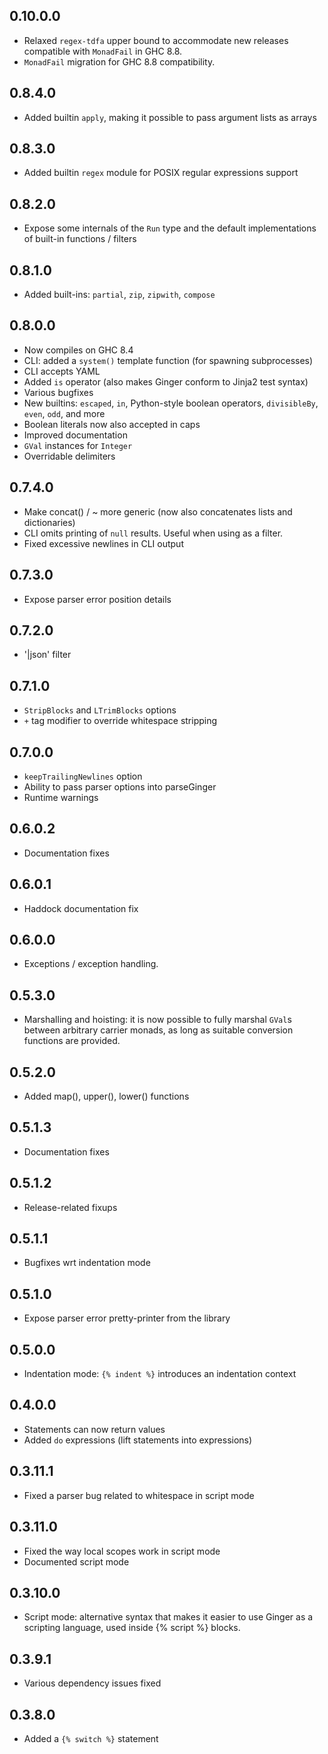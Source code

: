 ## 0.10.0.0

- Relaxed `regex-tdfa` upper bound to accommodate new releases compatible with `MonadFail` in GHC 8.8.
- `MonadFail` migration for GHC 8.8 compatibility.

## 0.8.4.0

- Added builtin `apply`, making it possible to pass argument lists as arrays

## 0.8.3.0

- Added builtin `regex` module for POSIX regular expressions support

## 0.8.2.0

- Expose some internals of the `Run` type and the default implementations of
  built-in functions / filters

## 0.8.1.0

- Added built-ins: `partial`, `zip`, `zipwith`, `compose`

## 0.8.0.0

- Now compiles on GHC 8.4
- CLI: added a `system()` template function (for spawning subprocesses)
- CLI accepts YAML
- Added `is` operator (also makes Ginger conform to Jinja2 test syntax)
- Various bugfixes
- New builtins: `escaped`, `in`, Python-style boolean operators, `divisibleBy`,
  `even`, `odd`, and more
- Boolean literals now also accepted in caps
- Improved documentation
- `GVal` instances for `Integer`
- Overridable delimiters

## 0.7.4.0

- Make concat() / ~ more generic (now also concatenates lists and dictionaries)
- CLI omits printing of `null` results. Useful when using as a filter.
- Fixed excessive newlines in CLI output

## 0.7.3.0

- Expose parser error position details

## 0.7.2.0

- '|json' filter

## 0.7.1.0

- `StripBlocks` and `LTrimBlocks` options
- `+` tag modifier to override whitespace stripping

## 0.7.0.0

- `keepTrailingNewlines` option
- Ability to pass parser options into parseGinger
- Runtime warnings

## 0.6.0.2

- Documentation fixes

## 0.6.0.1

- Haddock documentation fix

## 0.6.0.0

- Exceptions / exception handling.

## 0.5.3.0

- Marshalling and hoisting: it is now possible to fully marshal `GVal`s between
  arbitrary carrier monads, as long as suitable conversion functions are
  provided.

## 0.5.2.0

- Added map(), upper(), lower() functions

## 0.5.1.3

- Documentation fixes

## 0.5.1.2

- Release-related fixups

## 0.5.1.1

- Bugfixes wrt indentation mode

## 0.5.1.0

- Expose parser error pretty-printer from the library

## 0.5.0.0

- Indentation mode: `{% indent %}` introduces an indentation context

## 0.4.0.0

- Statements can now return values
- Added `do` expressions (lift statements into expressions)

## 0.3.11.1

- Fixed a parser bug related to whitespace in script mode

## 0.3.11.0

- Fixed the way local scopes work in script mode
- Documented script mode

## 0.3.10.0

- Script mode: alternative syntax that makes it easier to use
  Ginger as a scripting language, used inside {% script %} blocks.

## 0.3.9.1

- Various dependency issues fixed

## 0.3.8.0

- Added a `{% switch %}` statement
